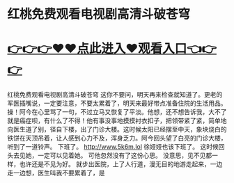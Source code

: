 # 红桃免费观看电视剧高清斗破苍穹

# <a href="https://github.com/xiaopoe/lesi/issues/1">👉👉👉♥♥点此进入♥观看入口👈👉👉</a>

红桃免费观看电视剧高清斗破苍穹
这你不要问，明天再来检查就知道了。更老的军医插嘴说，一定要注意，不要太累着了，明天来最好带点准备住院的生活用品。
操！阿今在心里骂了一句，不过立马又恢复了平淡。他想，还不想告诉我，大不了就是癌症呗，有什么了不得！他有事没事地摸摸衬衣扣子，把领带紧了紧，简单地向医生道了别，径自下楼，出了门诊大楼。这时候太阳已经摆至中天，象块烧白的铁饼在天顶吊着，让人感到心力不及，浑身乏力。阿今回头望了白亮的门诊大楼，听到了一道铃声。
下班了。
http://www.5k6m.lol
徐娅娅也该下班了。
这时候回头去见她，一定可以见着她。
可他忽然没有了这份心思。
没意思，见不见都一样，也许还是不见为好。
就步出医院，上了人行道，漫无目的地游走起来，一边走一边想，医生叫我不要累着了，是
